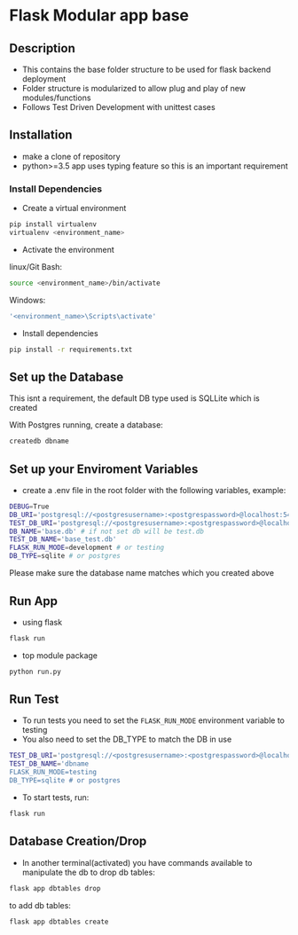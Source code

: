 # Flask Modular app base

## Description

- This contains the base folder structure to be used for flask backend deployment
- Folder structure is modularized to allow plug and play of new modules/functions
- Follows Test Driven Development with unittest cases

## Installation

- make a clone of repository
- python>=3.5 app uses typing feature so this is an important requirement

### Install Dependencies

- Create a virtual environment

```bash
pip install virtualenv
virtualenv <environment_name>
```

- Activate the environment

linux/Git Bash:

```bash
source <environment_name>/bin/activate
```

Windows:

```bash
'<environment_name>\Scripts\activate'
```

- Install dependencies

```bash
pip install -r requirements.txt
```

## Set up the Database

This isnt a requirement, the default DB type used is SQLLite which is created

With Postgres running, create a database:

```bash
createdb dbname
```

## Set up your Enviroment Variables

- create a .env file in the root folder with the following variables, example:

```bash
DEBUG=True
DB_URI='postgresql://<postgresusername>:<postgrespassword>@localhost:5432/<dbname>'
TEST_DB_URI='postgresql://<postgresusername>:<postgrespassword>@localhost:5432/<dbname>'
DB_NAME='base.db' # if not set db will be test.db
TEST_DB_NAME='base_test.db'
FLASK_RUN_MODE=development # or testing
DB_TYPE=sqlite # or postgres
```

Please make sure the database name matches which you created above

## Run App

- using flask

```bash
flask run
```

- top module package

```bash
python run.py
```

## Run Test

- To run tests you need to set the `FLASK_RUN_MODE` environment variable to testing
- You also need to set the DB_TYPE to match the DB in use

```bash
TEST_DB_URI='postgresql://<postgresusername>:<postgrespassword>@localhost:5432/<dbname>'
TEST_DB_NAME='dbname
FLASK_RUN_MODE=testing
DB_TYPE=sqlite # or postgres
```

- To start tests, run:

```bash
flask run
```

## Database Creation/Drop

- In another terminal(activated) you have commands available to manipulate the db
  to drop db tables:

```bash
flask app dbtables drop
```

to add db tables:

```bash
flask app dbtables create
```
